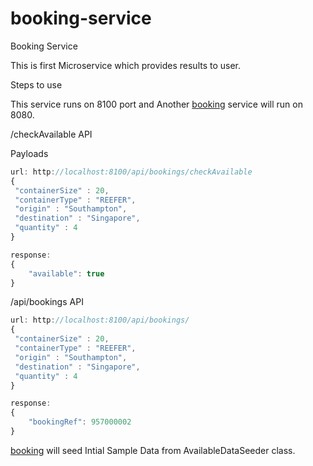 # booking-service
Booking Service

This is first Microservice which provides results to user.

Steps to use

This service runs on 8100 port and Another [booking](https://github.com/suchayj/booking) service will run on 8080.

/checkAvailable API

Payloads
```javascript
url: http://localhost:8100/api/bookings/checkAvailable
{
 "containerSize" : 20,
 "containerType" : "REEFER",
 "origin" : "Southampton",
 "destination" : "Singapore",
 "quantity" : 4
}
```

```javascript
response:
{
    "available": true
}
```

/api/bookings API

```javascript
url: http://localhost:8100/api/bookings/
{
 "containerSize" : 20,
 "containerType" : "REEFER",
 "origin" : "Southampton",
 "destination" : "Singapore",
 "quantity" : 4
}
```

```javascript
response:
{
    "bookingRef": 957000002
}
```


[booking](https://github.com/suchayj/booking) will seed Intial Sample Data from AvailableDataSeeder class.